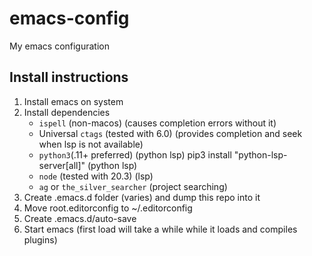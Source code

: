 # emacs-config
My emacs configuration

## Install instructions
1. Install emacs on system
2. Install dependencies
   - `ispell` (non-macos) (causes completion errors without it)
   - Universal `ctags` (tested with 6.0) (provides completion and seek when lsp is not available)
   - `python3`(.11+ preferred) (python lsp) pip3 install "python-lsp-server[all]" (python lsp)
   - `node` (tested with 20.3) (lsp)
   - `ag` or `the_silver_searcher` (project searching)
3. Create .emacs.d folder (varies) and dump this repo into it
4. Move root.editorconfig to ~/.editorconfig
5. Create .emacs.d/auto-save
6. Start emacs (first load will take a while while it loads and compiles plugins)
